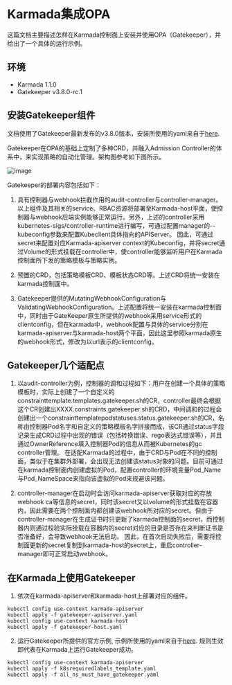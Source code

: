 # Karmada集成OPA

这篇文档主要描述怎样在Karmada控制面上安装并使用OPA（Gatekeeper），并给出了一个具体的运行示例。

## 环境

- Karmada 1.1.0
- Gatekeeper v3.8.0-rc.1

## 安装Gatekeeper组件

文档使用了Gatekeeper最新发布的v3.8.0版本，安装所使用的yaml来自于[here](https://github.com/open-policy-agent/gatekeeper/blob/master/deploy/gatekeeper.yaml). 

Gatekeeper在OPA的基础上定制了多种CRD，并融入Admission Controller的体系中，来实现策略的自动化管理。架构图参考如下图所示。

![image](https://help-static-aliyun-doc.aliyuncs.com/assets/img/zh-CN/0590488951/p143242.png)

Gatekeeper的部署内容包括如下：
1. 具有控制器与webhook拦截作用的audit-controller与controller-manager。以上组件及其相关的service、RBAC资源将部署至Karmada-host平面，使控制器与webhook后端实例能够正常运行。另外，上述的controller采用kubernetes-sigs/controller-runtime进行编写，可通过配置manager的--kubeconfig参数来配置Kubeclient具体指向的APIServer。
因此，可通过secret来配置对应Karmada-apiserver context的Kubeconfig，并将secret通过Volume的形式挂载在controller中，使controller能够监听用户在Karmada控制面所下发的策略模板与策略实例。
   
2. 预置的CRD，包括策略模板CRD、模板状态CRD等。上述CRD将统一安装在karmada控制面中。

3. Gatekeeper提供的MutatingWebhookConfiguration与ValidatingWebhookConfiguration。上述配置将统一安装在karmada控制面中，同时由于GateKeeper原生所提供的webhook采用service形式的clientconfig，但在karmada中，webhook配置与具体的service分别在karmada-apiserver与karmada-host两个平面，因此这里参照karmada原生的webhook形式，修改为以url表示的clientconfig。

## Gatekeeper几个适配点
1. 以audit-controller为例，控制器的调和过程如下：用户在创建一个具体的策略模板时，实际上创建了一个自定义的constrainttemplate.templates.gatekeeper.sh的CR，controller最终会根据这个CR创建出XXXX.constraints.gatekeeper.sh的CRD，中间调和的过程会创建出一个constrainttemplatepodstatuses.status.gatekeeper.sh的CR，名称由控制器Pod名字和自定义的策略模板名字拼接而成，该CR通过status字段记录生成CRD过程中出现的错误（包括转换错误、rego表达式错误等），并且通过OwnerReference填入控制器Pod的信息从而被Kubernetes的gc controller管理。
在适配Karmada的过程中，由于CRD与Pod在不同的控制面，类似于在集群外部署，会出现无法创建该status对象的问题。目前可通过在karmada控制面内创建虚拟的Pod，配置controller的环境变量Pod_Name与Pod_NameSpace来指向该虚拟的Pod来规避该问题。

2. controller-manager在启动时会访问karmada-apiserver获取对应的存放webhook ca等信息的secret，同时该secret又以volume的形式挂载在容器内，因此需要在两个控制面内都创建该webhook所对应的secret。但由于controller-manager在生成证书时只更新了karmada控制面的secret，而控制器内则通过校验实际挂载在容器内的secret对应的目录是否存在来判断证书是否准备好，会导致webhook无法启动。
因此，在首次启动失败后，需要将控制面更新的secret复制到karmada-host的secret上，重启controller-manager即可正常启动webhook。
   
## 在Karmada上使用Gatekeeper
1. 依次在karmada-apiserver和karmada-host上部署对应的组件。
```console
kubectl config use-context karmada-apiserver
kubectl apply -f gatekeeper-apiserver.yaml
kubectl config use-context karmada-host
kubectl apply -f gatekeeper-host.yaml
```
2. 运行Gatekeeper所提供的官方示例, 示例所使用的yaml来自于[here](https://github.com/open-policy-agent/gatekeeper/blob/master/demo).
规则生效即代表在Karmada上运行Gatekeeper成功。
```console
kubectl config use-context karmada-apiserver
kubectl apply -f k8srequiredlabels_template.yaml
kubectl apply -f all_ns_must_have_gatekeeper.yaml
```

